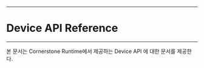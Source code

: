 <!--
layout: 'post'
section: 'Cornerstone Framework'
title: 'Device API Reference'
outline: 'Cornerstone Runtime에서 제공하는 Device API 에 대한 문서를 제공한다.  '
date: '2012-11-16'
tagstr: 'runtime'
subsection: 'Runtime'
order: '[6, 5]'
thumbnail: '6.1.00.runtime_structure.png'
-->

----------

# Device API Reference 

----------

본 문서는 Cornerstone Runtime에서 제공하는 Device API 에 대한 문서를 제공한다. 

